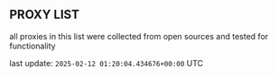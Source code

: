 ## PROXY LIST

all proxies in this list were collected from open sources and tested for functionality

last update: `2025-02-12 01:20:04.434676+00:00` UTC